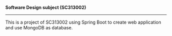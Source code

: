 **Software Design subject (SC313002)**

---
This is a project of SC313002 using Spring Boot to create web application
and use MongoDB as database.